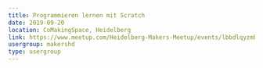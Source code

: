 ```yaml
---
title: Programmieren lernen mit Scratch
date: 2019-09-20
location: CoMakingSpace, Heidelberg
link: https://www.meetup.com/Heidelberg-Makers-Meetup/events/lbbdlqyzmbbc/
usergroup: makershd
type: usergroup
---
```

